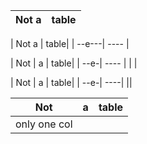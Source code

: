 | Not a | table
| --- | :--: |

| Not a | table|
| --e---| ---- |

| Not | a    | table|
| --e-| ---- |      | |

| Not | a | table|
| --e-| ----| ||

| Not  | a | table|
|------|---|------|
| only one col    |
